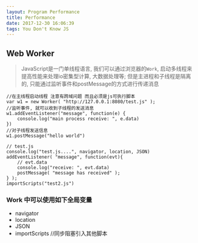 ```yaml
---
layout: Program Performance
title: Performance
date: 2017-12-30 16:06:39
tags: You Don't Know JS
---
```

## Web Worker
> JavaScript是一门单线程语言, 我们可以通过浏览器的`Work`, 启动多线程来提高性能来处理io密集型计算, 大数据处理等; 但是主进程和子线程是隔离的, 只能通过监听事件和postMessage的方式进行传递消息

```
//在主线程启动线程 注意有跨域问题 而且必须是js可执行脚本
var w1 = new Worker( "http://127.0.0.1:8080/test.js" );
//监听事件, 就可以收到子线程的发送消息
w1.addEventListener("message", function(e) {
    console.log("main process receive: ", e.data)
})
//对子线程发送信息
w1.postMessage("hello world")

// test.js
console.log("test.js....", navigator, location, JSON)
addEventListener( "message", function(evt){
    // evt.data
    console.log("receive: ", evt.data)
    postMessage( "message has received" );
} );
importScripts("test2.js")
```

### Work 中可以使用如下全局变量

- navigator
- location
- JSON
- importScripts //同步阻塞引入其他脚本